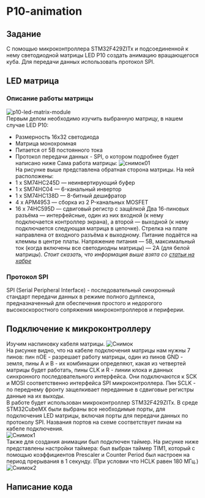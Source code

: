 # P10-animation

## Задание  
С помощью микроконтроллера STM32F429ZITx и подсоединенной к нему светодиодной матрицы LED P10 создать анимацию вращающегося куба. Для передачи данных использовать протокол SPI.  
## LED матрица
### Описание работы матрицы
![p10-led-matrix-module](https://github.com/LugenderGeist/P10-animation/assets/155521631/77afae54-c5bd-41d4-b9bd-e27f91a2f568)  
Первым делом необходимо изучить выбранную матрицу, в нашем случае LED P10:  
- Размерность 16х32 светодиода
- Матрица монохромная
- Питается от 5В постоянного тока
- Протокол передачи данных - SPI, о котором подробнее будет написано ниже
Сама работа матрицы:
![снимок01](https://github.com/LugenderGeist/P10-animation/assets/155521631/2655e0c6-e822-40b6-b940-67c5264a5b3f)  
На рисунке выше представлена обратная сторона матрицы. На ней расположены:
- 1 x SM74HC245D — неинвертирующий буфер
- 1 x SM74HC04 — 6-канальный инвертор
- 1 x SM74HC138D — 8-битный дешифратор
- 4 x APM4953 — сборка из 2 P-канальных MOSFET
- 16 x 74HC595D — сдвиговый регистр с защёлкой
Два 16-пиновых разъёма — интерфейсные, один из них входной (к нему подключается контроллер экрана), а второй — выходной (к нему подключается следующая матрица в цепочке). Стрелка на плате направлена от входного разъёма к выходному.
Питание подаётся на клеммы в центре платы. Напряжение питания — 5В, максимальный ток (когда включены все светодиодны матрицы) — 2А (для белой матрицы).
*Стоит сказать, что информация выше взята со [статьи на хабре](https://habr.com/ru/articles/372215/)*
### Протокол SPI
SPI (Serial Peripheral Interface) - последовательный синхронный стандарт передачи данных в режиме полного дуплекса, предназначенный для обеспечения простого и недорогого высокоскоростного сопряжения микроконтроллеров и периферии.  
## Подключение к микроконтроллеру
Изучим наспиновку кабеля матрицы.
![Снимок](https://github.com/LugenderGeist/P10-animation/assets/155521631/3d142539-613a-451b-b602-192be63437b0)  
На рисунке видно, что на кабеле подключения матрицы нам нужны 7 пинов: пин nOE - разрешает работу матрицы, один из пинов GND - земля, пины A и B - их комбинации определяют, какая из четвертей матрицы будет работать, пины CLK и R - линии клока и данных синхронного последовательного интерфейса. Они подключаются к SCK и MOSI соответственно интерфейса SPI микроконтроллера. Пин SCLK - по переднему фронту защелкивает переданные в сдвиговые регистры данные на их выходы.  
В работе будет использован микроконтроллер STM32F429ZITx. В среде STM32CubeMX были выбраны все необходимые порты, для подключения LED матрицы, включая порты для передачи данных по протоколу SPI. Названия портов на схеме соответствует пинам на кабеле подключения.  
![Снимок1](https://github.com/LugenderGeist/P10-animation/assets/155521631/f36ed925-9b04-4e23-8a45-0a77de58fc87)  
Также для создания анимации был подключен таймер. На рисунке ниже представлены настройки таймера: был выбран таймер TIM1, который с помощью коэффициентов Prescaler и Counter Period был настроен на период прерывания в 1 секунду. (При условии что HCLK равен 180 МГц.)  
![Снимок2](https://github.com/LugenderGeist/P10-animation/assets/155521631/e6ca94a5-a4f2-4276-b456-76db7734b878)  
## Написание кода
